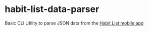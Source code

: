 # habit-list-data-parser
Basic CLI Utility to parse JSON data from the [Habit List mobile app](https://habitlist.com/)
